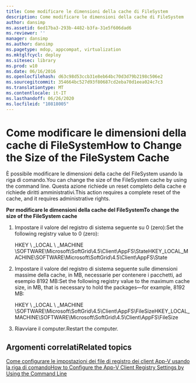 ```yaml
---
title: Come modificare le dimensioni della cache di FileSystem
description: Come modificare le dimensioni della cache di FileSystem
author: dansimp
ms.assetid: 6ed17ba3-293b-4482-b3fa-31e5f606dad6
ms.reviewer: ''
manager: dansimp
ms.author: dansimp
ms.pagetype: mdop, appcompat, virtualization
ms.mktglfcycl: deploy
ms.sitesec: library
ms.prod: w10
ms.date: 06/16/2016
ms.openlocfilehash: d63c98d53ccb31e8eb64bc70d3d79b2198c506e2
ms.sourcegitcommit: 354664bc527d93f80687cd2eba70d1eea024c7c3
ms.translationtype: MT
ms.contentlocale: it-IT
ms.lasthandoff: 06/26/2020
ms.locfileid: "10818005"
---
```

# <span data-ttu-id="78f9b-103">Come modificare le dimensioni della cache di FileSystem</span><span class="sxs-lookup"><span data-stu-id="78f9b-103">How to Change the Size of the FileSystem Cache</span></span>


<span data-ttu-id="78f9b-104">È possibile modificare le dimensioni della cache del FileSystem usando la riga di comando.</span><span class="sxs-lookup"><span data-stu-id="78f9b-104">You can change the size of the FileSystem cache by using the command line.</span></span> <span data-ttu-id="78f9b-105">Questa azione richiede un reset completo della cache e richiede diritti amministrativi.</span><span class="sxs-lookup"><span data-stu-id="78f9b-105">This action requires a complete reset of the cache, and it requires administrative rights.</span></span>

**<span data-ttu-id="78f9b-106">Per modificare le dimensioni della cache del FileSystem</span><span class="sxs-lookup"><span data-stu-id="78f9b-106">To change the size of the FileSystem cache</span></span>**

1.  <span data-ttu-id="78f9b-107">Impostare il valore del registro di sistema seguente su 0 (zero):</span><span class="sxs-lookup"><span data-stu-id="78f9b-107">Set the following registry value to 0 (zero):</span></span>

    <span data-ttu-id="78f9b-108">HKEY \ _LOCAL \ _MACHINE \\SOFTWARE\\Microsoft\\SoftGrid\\4.5\\Client\\AppFS\\State</span><span class="sxs-lookup"><span data-stu-id="78f9b-108">HKEY\_LOCAL\_MACHINE\\SOFTWARE\\Microsoft\\SoftGrid\\4.5\\Client\\AppFS\\State</span></span>

2.  <span data-ttu-id="78f9b-109">Impostare il valore del registro di sistema seguente sulle dimensioni massime della cache, in MB, necessarie per contenere i pacchetti, ad esempio 8192 MB:</span><span class="sxs-lookup"><span data-stu-id="78f9b-109">Set the following registry value to the maximum cache size, in MB, that is necessary to hold the packages—for example, 8192 MB:</span></span>

    <span data-ttu-id="78f9b-110">HKEY \ _LOCAL \ _MACHINE \\SOFTWARE\\Microsoft\\SoftGrid\\4.5\\Client\\AppFS\\FileSize</span><span class="sxs-lookup"><span data-stu-id="78f9b-110">HKEY\_LOCAL\_MACHINE\\SOFTWARE\\Microsoft\\SoftGrid\\4.5\\Client\\AppFS\\FileSize</span></span>

3.  <span data-ttu-id="78f9b-111">Riavviare il computer.</span><span class="sxs-lookup"><span data-stu-id="78f9b-111">Restart the computer.</span></span>

## <span data-ttu-id="78f9b-112">Argomenti correlati</span><span class="sxs-lookup"><span data-stu-id="78f9b-112">Related topics</span></span>


[<span data-ttu-id="78f9b-113">Come configurare le impostazioni dei file di registro dei client App-V usando la riga di comando</span><span class="sxs-lookup"><span data-stu-id="78f9b-113">How to Configure the App-V Client Registry Settings by Using the Command Line</span></span>](how-to-configure-the-app-v-client-registry-settings-by-using-the-command-line.md)

 

 





